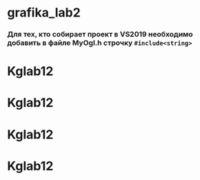 # grafika_lab2
### Для тех, кто собирает проект в VS2019 необходимо добавить в файле MyOgl.h  строчку `#include<string>`
# Kglab12
# Kglab12
# Kglab12
# Kglab12
